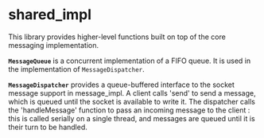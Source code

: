 # shared_impl

This library provides higher-level functions built on top of the core messaging implementation.

**`MessageQueue`** is a concurrent implementation of a FIFO queue. It is used in the implementation of `MessageDispatcher`.

**`MessageDispatcher`** provides a queue-buffered interface to the socket message support in message_impl. A client calls 'send' to send a message, which is queued until the socket is available to write it. The dispatcher calls the 'handleMessage' function to pass an incoming message to the client : this is called serially on a single thread, and messages are queued until it is their turn to be handled.

